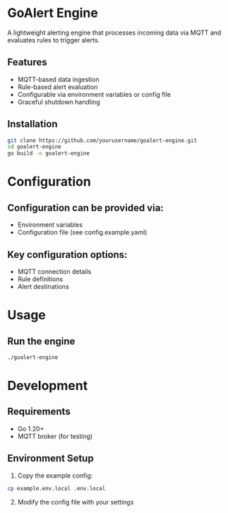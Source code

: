 # GoAlert Engine

A lightweight alerting engine that processes incoming data via MQTT and evaluates rules to trigger alerts.

## Features

- MQTT-based data ingestion
- Rule-based alert evaluation
- Configurable via environment variables or config file
- Graceful shutdown handling

## Installation

```bash
git clone https://github.com/yourusername/goalert-engine.git
cd goalert-engine
go build -o goalert-engine
```

# Configuration

## Configuration can be provided via:

- Environment variables
- Configuration file (see config.example.yaml)

## Key configuration options:

- MQTT connection details
- Rule definitions
- Alert destinations

# Usage

## Run the engine

```bash
./goalert-engine
```

# Development

## Requirements

- Go 1.20+
- MQTT broker (for testing)

## Environment Setup

1. Copy the example config:

```bash
cp example.env.local .env.local
```

2. Modify the config file with your settings
